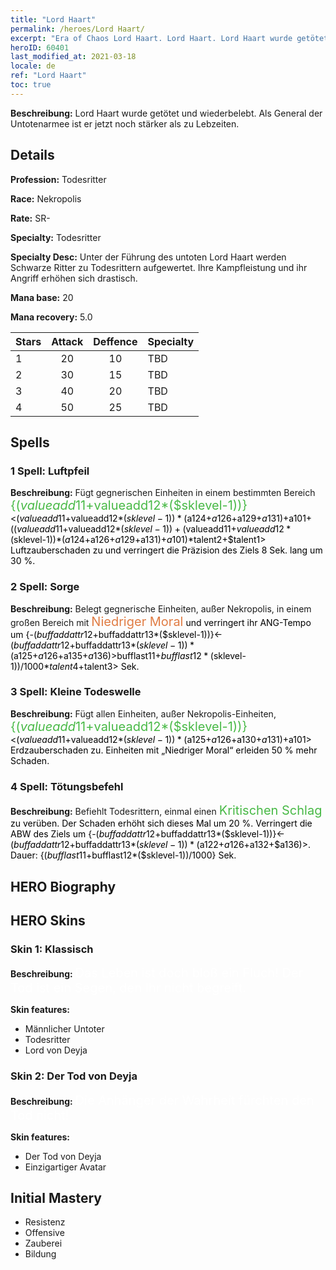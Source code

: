 ```yaml
---
title: "Lord Haart"
permalink: /heroes/Lord Haart/
excerpt: "Era of Chaos Lord Haart. Lord Haart. Lord Haart wurde getötet und wiederbelebt. Als General der Untotenarmee ist er jetzt noch stärker als zu Lebzeiten."
heroID: 60401
last_modified_at: 2021-03-18
locale: de
ref: "Lord Haart"
toc: true
---
```

 **Beschreibung:** Lord Haart wurde getötet und wiederbelebt. Als General der Untotenarmee ist er jetzt noch stärker als zu Lebzeiten.
## Details
 **Profession:** Todesritter

 **Race:** Nekropolis

 **Rate:** SR-

 **Specialty:** Todesritter

 **Specialty Desc:** Unter der Führung des untoten Lord Haart werden Schwarze Ritter zu Todesrittern aufgewertet. Ihre Kampfleistung und ihr Angriff erhöhen sich drastisch.

 **Mana base:** 20

 **Mana recovery:** 5.0


  | Stars   |     Attack     |    Deffence    |      Specialty     |
  |---------|:---------------:|:---------------:|--------------------|
  |    1    | 20 | 10 | TBD |
  |    2    | 30 | 15 | TBD |
  |    3    | 40 | 20 | TBD |
  |    4    | 50 | 25 | TBD |

## Spells
### 1 Spell: Luftpfeil
 **Beschreibung:** Fügt gegnerischen Einheiten in einem bestimmten Bereich <span style="color: #48b946;font-size:20px">{($valueadd11+$valueadd12*($sklevel-1))}</span><span style="color: black"><($valueadd11+$valueadd12*($sklevel-1))*($a124+$a126+$a129+$a131)+$a101+(($valueadd11+$valueadd12*($sklevel-1))+($valueadd11+$valueadd12*($sklevel-1))*($a124+$a126+$a129+$a131)+$a101)*$talent2+$talent1> Luftzauberschaden zu und verringert die Präzision des Ziels 8 Sek. lang um 30 %.

### 2 Spell: Sorge
 **Beschreibung:** Belegt gegnerische Einheiten, außer Nekropolis, in einem großen Bereich mit <span style="color: #e07c44;font-size:20px">Niedriger Moral</span><span style="color: black"> und verringert ihr ANG-Tempo um {-($buffaddattr12+$buffaddattr13*($sklevel-1))}<-($buffaddattr12+$buffaddattr13*($sklevel-1))*($a125+$a126+$a135+$a136)> %. Dauer: <span style="color: #48b946;font-size:20px">{($bufflast11+$bufflast12*($sklevel-1))/1000}</span><span style="color: black"><($bufflast11+$bufflast12*($sklevel-1))/1000*$talent4+$talent3> Sek.

### 3 Spell: Kleine Todeswelle
 **Beschreibung:** Fügt allen Einheiten, außer Nekropolis-Einheiten, <span style="color: #48b946;font-size:20px">{($valueadd11+$valueadd12*($sklevel-1))}</span><span style="color: black"><($valueadd11+$valueadd12*($sklevel-1))*($a125+$a126+$a130+$a131)+$a101> Erdzauberschaden zu. Einheiten mit „Niedriger Moral“ erleiden 50 % mehr Schaden.

### 4 Spell: Tötungsbefehl
 **Beschreibung:** Befiehlt Todesrittern, einmal einen <span style="color: #48b946;font-size:20px">Kritischen Schlag</span><span style="color: black"> zu verüben. Der Schaden erhöht sich dieses Mal um 20 %. Verringert die ABW des Ziels um {-($buffaddattr12+$buffaddattr13*($sklevel-1))}<-($buffaddattr12+$buffaddattr13*($sklevel-1))*($a122+$a126+$a132+$a136)>. Dauer: {($bufflast11+$bufflast12*($sklevel-1))/1000} Sek.


## HERO Biography

## HERO Skins
### Skin 1: **Klassisch**

 **Beschreibung:** <span style="color: #ffffff;font-size:20px">Das Leben ist doch bloß ein Fluch! Der Tod ist ein Segen, den Ihr nicht begreift.</span>

 **Skin features:** 

   - Männlicher Untoter
   - Todesritter
   - Lord von Deyja

### Skin 2: **Der Tod von Deyja**

 **Beschreibung:** <span style="color: #ffffff;font-size:20px">Die Anhänger der Wahrheit fürchten den Tod nicht!</span>

 **Skin features:** 

   - Der Tod von Deyja
   - Einzigartiger Avatar


## Initial Mastery
   - Resistenz
   - Offensive
   - Zauberei
   - Bildung

